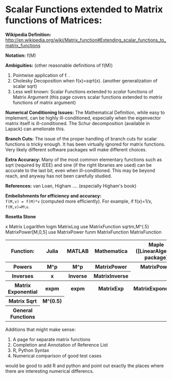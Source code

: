 # Scalar Functions extended to Matrix functions of Matrices:
**Wikipedia Definition:**
http://en.wikipedia.org/wiki/Matrix_function#Extending_scalar_functions_to_matrix_functions

**Notation:** f(M)

**Ambiguities:** (other reasonable definitions of f(M)) 

1. Pointwise application of f. . 
2. Cholesky Decoposition when f(x)=sqrt(x). (another generalization
   of scalar sqrt)
3. Less well known: Scalar Functions extended to *scalar* functions of Matrix Argument (this page covers scalar functions extended to  *matrix* functions of matrix argument)

 

**Numerical Conditioning Issues:**  The Mathematical Definition, while easy to implement, 
      can be highly ill-conditioned, especially when the eigenvector matrix itself
      is ill-conditioned.  The Schur decomposition (available in Lapack) can ameliorate this.

**Branch Cuts:**  The issue of the proper handling of branch cuts for scalar functions
              is tricky enough.  It has been virtually ignored for matrix functions.
               Very likely different software packages will make different choices.

**Extra Accuracy:**  Many of the most common elementary functions
such as sqrt (required by IEEE) and sine (if the right libraries are used) can be accurate to
                the last bit, even when ill-conditioned.  This may be beyond
                 reach, and anyway has not been carefully studied.

**References:** van Loan, Higham ....  (especially Higham's book)

**Embelishments for efficiency and accuracy:**  
 `f(M,v) = f(M)*v` (computed more efficiently).  For example, if
f(x)=1/x, `f(M,v)=M\v`.

 
**Rosetta Stone**                    
<table>
<tr>
<th> Function:    </th><th>   Julia </th><th>  MATLAB </th><th>            Mathematica     </th><th>       Maple ([LinearAlgebra] package) </th>
<tr><th> Powers  </th><th>M^p</th><th> M^p </th><th>   MatrixPower </th><th>     MatrixPower </tr>
<tr><th> Inverses </th><th>x</th>x </th>  <th> Inverse </th><th>                MatrixInverse </th></tr>
<tr><th>Matrix Exponential </th>     <th>expm</th><th>   expm </th>            <th> MatrixExp </th><th>    MatrixExponential </th>
Matrix Logarithm                     logm             MatrixLog              use MatrixFunction
<tr><th>Matrix Sqrt</th> <th>M^(0.5)</th>                        sqrtm,M^(.5)     MatrixPower[M,0,5]     use MatrixPower
</tr>
<tr>
<th>General Functions </th>                    funm             MatrixFunction         MatrixFunction
</table>


Additions that might make sense:

1.  A page for separate matrix functions
2.  Completion and Annotation of Reference List
3.  R, Python Syntax
4.  Numerical comparison of good test cases

would be good to add R and python and point out exactly the places where there are interesting numerical differencs.
